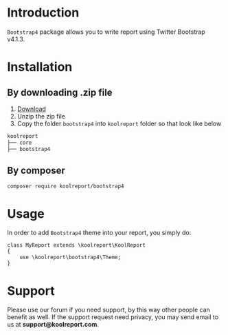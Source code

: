 # Introduction

`Bootstrap4` package allows you to write report using Twitter Bootstrap v4.1.3.

# Installation

## By downloading .zip file

1. [Download](https://www.koolreport.com/packages/bootstrap4)
2. Unzip the zip file
3. Copy the folder `bootstrap4` into `koolreport` folder so that look like below

```bash
koolreport
├── core
├── bootstrap4
```

## By composer

```
composer require koolreport/bootstrap4
```

# Usage

In order to add `Bootstrap4` theme into your report, you simply do:


```
class MyReport extends \koolreport\KoolReport
{
    use \koolreport\bootstrap4\Theme;
}
```

# Support

Please use our forum if you need support, by this way other people can benefit as well. If the support request need privacy, you may send email to us at __support@koolreport.com__.
